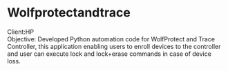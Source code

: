 # Wolfprotectandtrace
Client:HP  
Objective: 
Developed Python automation code for WolfProtect and Trace Controller, this application enabling users to enroll devices to the controller and user can execute lock and lock+erase commands in case of device loss.
